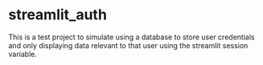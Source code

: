 # streamlit_auth

This is a test project to simulate using a database to store user credentials and only displaying data relevant to that user using the streamlit session variable.
